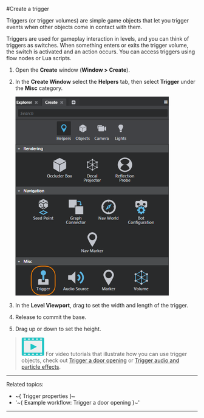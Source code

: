 ﻿#Create a trigger

Triggers (or trigger volumes) are simple game objects that let you trigger events when other objects come in contact with them.

Triggers are used for gameplay interaction in levels, and you can think of triggers as switches. When something enters or exits the trigger volume, the switch is activated and an action occurs. You can access triggers using flow nodes or Lua scripts.


1. Open the **Create** window (**Window > Create**).

2. In the **Create Window** select the **Helpers** tab, then select **Trigger** under the **Misc** category.

	![](../../images/create_trigger.png)

3. In the **Level Viewport**, drag to set the width and length of the trigger.

4. Release to commit the base.

5. Drag up or down to set the height.

> ![](../../images/icon_video.png) For video tutorials that illustrate how you can use trigger objects, check out <a href="https://www.youtube.com/watch?v=qb2U1fIR09g" target="blank">Trigger a door opening</a> or <a href="https://www.youtube.com/watch?v=My2zA9oaZFo" target="blank">Trigger audio and particle effects</a>.

---
Related topics:
-	~{ Trigger properties }~
-	'~{ Example workflow: Trigger a door opening }~'
---
